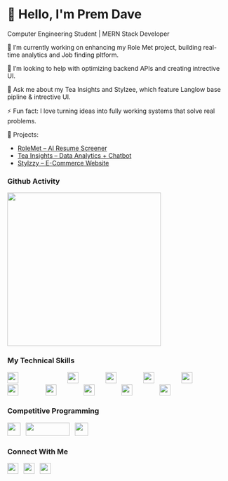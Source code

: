 # 👋 Hello, I'm Prem Dave  

Computer Engineering Student | MERN Stack Developer

🔭 I’m currently working on enhancing my Role Met project, building real-time analytics and Job finding pltform. 

💛 I’m looking to help with optimizing backend APIs and creating intrective UI.

💬 Ask me about my Tea Insights and Stylzee, which feature Langlow base pipline & intrective UI.

⚡ Fun fact: I love turning ideas into fully working systems that solve real problems.

 
🚀 Projects:  
  - [RoleMet – AI Resume Screener](https://github.com/prem-d-25/rolemet)  
  - [Tea Insights – Data Analytics + Chatbot](https://tea-insights-app.vercel.app/)  
  - [Stylzzy – E-Commerce Website](https://my-shopify-store-six.vercel.app/)  


###  Github Activity
<p>
  <a href="https://git.io/streak-stats" style="text-decoration:none;">
    <img src="https://streak-stats.demolab.com?user=prem-d-25&theme=dark&border_radius=10" width="350"/>
  </a>
</p>


### My Technical Skills  

<p>
  <img src="https://cdn.jsdelivr.net/gh/devicons/devicon/icons/c/c-original.svg" width="25" height="25" style="margin-right:100px;" />&nbsp;&nbsp;
  <img src="https://cdn.jsdelivr.net/gh/devicons/devicon/icons/cplusplus/cplusplus-original.svg" width="25" height="25" style="margin-right:50px;" />&nbsp;&nbsp;
  <img src="https://cdn.jsdelivr.net/gh/devicons/devicon/icons/java/java-original.svg" width="25" height="25" style="margin-right:50px;" />&nbsp;&nbsp;
  <img src="https://cdn.jsdelivr.net/gh/devicons/devicon/icons/javascript/javascript-original.svg" width="25" height="25" style="margin-right:50px;" />&nbsp;&nbsp;
  <img src="https://cdn.jsdelivr.net/gh/devicons/devicon/icons/react/react-original.svg" width="25" height="25" style="margin-right:50px;" />&nbsp;&nbsp;
  <img src="https://cdn.jsdelivr.net/gh/devicons/devicon/icons/nodejs/nodejs-original.svg" width="25" height="25" style="margin-right:50px;" />&nbsp;&nbsp;
  <img src="https://cdn.jsdelivr.net/gh/devicons/devicon/icons/express/express-original.svg" width="25" height="25" style="margin-right:50px;" />&nbsp;&nbsp;
  <img src="https://cdn.jsdelivr.net/gh/devicons/devicon/icons/mongodb/mongodb-original.svg" width="25" height="25" style="margin-right:50px;" />&nbsp;&nbsp;
  <img src="https://upload.wikimedia.org/wikipedia/commons/d/d5/Tailwind_CSS_Logo.svg" width="25" height="25" style="margin-right:50px;" />&nbsp;&nbsp;
  <img src="https://cdn.jsdelivr.net/gh/devicons/devicon/icons/git/git-original.svg" width="25" height="25" style="margin-right:50px;" />&nbsp;&nbsp;
</p>


###  Competitive Programming  

  [<img src="https://cdn.iconscout.com/icon/free/png-256/leetcode-3521542-2944960.png" width="30" height="30"/>](https://leetcode.com/u/Prem_D_Learn/)&nbsp;&nbsp;
  [<img src="https://codeforces.org/s/78192/images/codeforces-sponsored-by-ton.png" width="100" height="30"/>](https://codeforces.com/profile/prem_d_xd)&nbsp;&nbsp;
  [<img src="https://upload.wikimedia.org/wikipedia/commons/6/65/HackerRank_logo.png" width="30" height="30"/>](https://www.hackerrank.com/profile/premdave3705)






###  Connect With Me  

[<img src="https://cdn-icons-png.flaticon.com/512/732/732200.png" width="25" height="25"/>](mailto:premdave3705@gmail.com)&nbsp;&nbsp;
[<img src="https://cdn.jsdelivr.net/gh/devicons/devicon/icons/linkedin/linkedin-original.svg" width="25" height="25"/>](https://linkedin.com/in/prem-dave)&nbsp;&nbsp;
[<img src="https://cdn.jsdelivr.net/gh/devicons/devicon/icons/github/github-original.svg" width="25" height="25"/>](https://github.com/prem-d-25)&nbsp;&nbsp;


